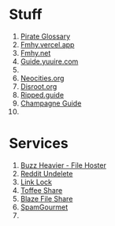 # Stuff
1. [Pirate Glossary](https://rentry.co/The-Piracy-Glossary)
2. [Fmhy.vercel.app](https://fmhy.vercel.app/)
3. [Fmhy.net](https://fmhy.net/)
4. [Guide.yuuire.com](https://guide.yuuire.com/)
5. 
6. [Neocities.org](https://neocities.org/)
7. [Disroot.org](https://disroot.org/en)
8. [Ripped.guide](https://ripped.guide)
9. [Champagne Guide](https://champagne.pages.dev/)
10. 



# Services
1. [Buzz Heavier - File Hoster](https://buzzheavier.com/)
2. [Reddit Undelete](https://undelete.pullpush.io/)
3. [Link Lock](https://jstrieb.github.io/link-lock/create/)
4. [Toffee Share](https://toffeeshare.com/)
5. [Blaze File Share](https://blaze.vercel.app/)
6. [SpamGourmet](https://www.spamgourmet.com/index.pl)
7. 





